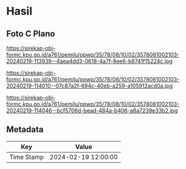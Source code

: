 # Hasil

## Foto C Plano

https://sirekap-obj-formc.kpu.go.id/a761/pemilu/ppwp/35/78/08/10/02/3578081002103-20240219-113939--4aea4dd3-0618-4a7f-8ee6-b8741f15224c.jpg

https://sirekap-obj-formc.kpu.go.id/a761/pemilu/ppwp/35/78/08/10/02/3578081002103-20240219-114010--07c87a2f-694c-40eb-a259-a105912acd0a.jpg

https://sirekap-obj-formc.kpu.go.id/a761/pemilu/ppwp/35/78/08/10/02/3578081002103-20240219-114046--bcf5706d-bead-484a-b406-a8a7239e33b2.jpg


## Metadata

| Key        | Value               |
| ---------- | ------------------- |
| Time Stamp | 2024-02-19 12:00:00 |



